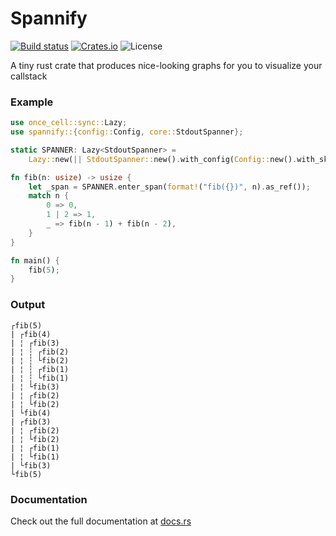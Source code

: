 # Spannify

[![Build status][actions-badge]][actions]
[![Crates.io][version-badge]][crates.io]
![License][license-badge]

[actions-badge]: https://github.com/mikeyQwn/spannify/actions/workflows/ci.yml/badge.svg
[actions]: https://github.com/mikeyQwn/spannify/actions?query=branch%3Amaster
[version-badge]: https://img.shields.io/crates/v/spannify.svg
[crates.io]: https://crates.io/crates/spannify
[license-badge]: https://img.shields.io/github/license/mikeyQwn/spannify.svg

A tiny rust crate that produces nice-looking graphs for you to visualize your callstack

### Example

```rust
use once_cell::sync::Lazy;
use spannify::{config::Config, core::StdoutSpanner};

static SPANNER: Lazy<StdoutSpanner> =
    Lazy::new(|| StdoutSpanner::new().with_config(Config::new().with_skip(1)));

fn fib(n: usize) -> usize {
    let _span = SPANNER.enter_span(format!("fib({})", n).as_ref());
    match n {
        0 => 0,
        1 | 2 => 1,
        _ => fib(n - 1) + fib(n - 2),
    }
}

fn main() {
    fib(5);
}
```

### Output

```text
┌fib(5)
| ┌fib(4)
| ¦ ┌fib(3)
| ¦ ┆ ┌fib(2)
| ¦ ┆ └fib(2)
| ¦ ┆ ┌fib(1)
| ¦ ┆ └fib(1)
| ¦ └fib(3)
| ¦ ┌fib(2)
| ¦ └fib(2)
| └fib(4)
| ┌fib(3)
| ¦ ┌fib(2)
| ¦ └fib(2)
| ¦ ┌fib(1)
| ¦ └fib(1)
| └fib(3)
└fib(5)
```

### Documentation

Check out the full documentation at [docs.rs](https://docs.rs/spannify/latest/spannify/)
